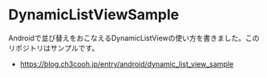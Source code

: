 # DynamicListViewSample

Androidで並び替えをおこなえるDynamicListViewの使い方を書きました。このリポジトリはサンプルです。

* https://blog.ch3cooh.jp/entry/android/dynamic_list_view_sample
